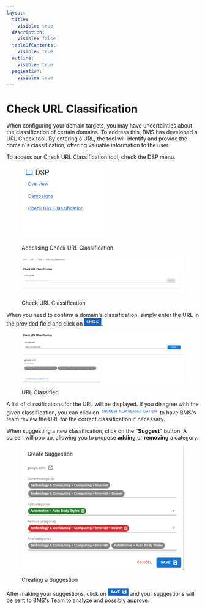 ```yaml
---
layout:
  title:
    visible: true
  description:
    visible: false
  tableOfContents:
    visible: true
  outline:
    visible: true
  pagination:
    visible: true
---
```


# Check URL Classification

When configuring your domain targets, you may have uncertainties about the classification of certain domains. To address this, BMS has developed a URL Check tool. By entering a URL, the tool will identify and provide the domain's classification, offering valuable information to the user.

To access our Check URL Classification tool, check the DSP menu.

<figure><img src="../../.gitbook/assets/image (2) (5) (1).png" alt=""><figcaption><p>Accessing Check URL Classification</p></figcaption></figure>

<figure><img src="../../.gitbook/assets/image (3) (5) (1).png" alt=""><figcaption><p>Check URL Classification</p></figcaption></figure>

When you need to confirm a domain's classification, simply enter the URL in the provided field and click on <img src="../../.gitbook/assets/image (4) (5).png" alt="Check URL" data-size="line">.

<figure><img src="../../.gitbook/assets/image (1) (6) (1) (1).png" alt=""><figcaption><p>URL Classified</p></figcaption></figure>

A list of classifications for the URL will be displayed. If you disagree with the given classification, you can click on <img src="../../.gitbook/assets/image (5) (5).png" alt="Suggest New Classification" data-size="line"> to have BMS's team review the URL for the correct classification if necessary.

When suggesting a new classification, click on the "**Suggest**" button. A screen will pop up, allowing you to propose **adding** or **removing** a category.

<figure><img src="../../.gitbook/assets/image (1) (12).png" alt=""><figcaption><p>Creating a Suggestion</p></figcaption></figure>

After making your suggestions, click on <img src="../../.gitbook/assets/image (8) (5).png" alt="Save" data-size="line"> and your suggestions will be sent to BMS's Team to analyze and possibly approve.
